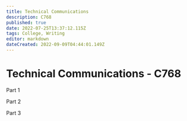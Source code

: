 ```yaml
---
title: Technical Communications
description: C768
published: true
date: 2022-07-25T13:37:12.115Z
tags: College, Writing
editor: markdown
dateCreated: 2022-09-09T04:44:01.149Z
---
```

# Technical Communications - C768

Part 1

Part 2

Part 3